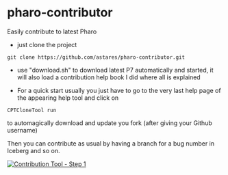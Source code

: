 # pharo-contributor
Easily contribute to latest Pharo

- just clone the project

```
git clone https://github.com/astares/pharo-contributor.git
```


- use "download.sh" to download latest P7 automatically and started, it will also load a contribution 
  help book I did where all is explained

- For a quick start usually you just have to go to the very last help page of the appearing help tool and click 
  on 

```Smalltalk
CPTCloneTool run
```

  to automagically download and update you fork (after giving your Github username)

Then you can contribute as usual by having a branch for a bug number in Iceberg and so on.

[![Contribution Tool - Step 1](https://img.youtube.com/vi/z4PWGxihdxU/0.jpg)](https://www.youtube.com/watch?v=z4PWGxihdxU)
